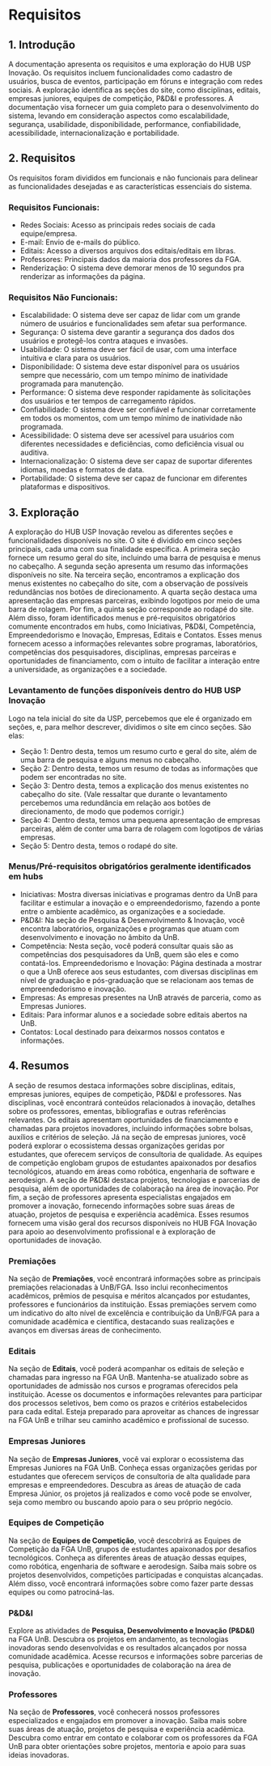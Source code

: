 # Requisitos

## 1. Introdução
A documentação apresenta os requisitos e uma exploração do HUB USP Inovação. Os requisitos incluem funcionalidades como cadastro de usuários, busca de eventos, participação em fóruns e integração com redes sociais. A exploração identifica as seções do site, como disciplinas, editais, empresas juniores, equipes de competição, P&D&I e professores. A documentação visa fornecer um guia completo para o desenvolvimento do sistema, levando em consideração aspectos como escalabilidade, segurança, usabilidade, disponibilidade, performance, confiabilidade, acessibilidade, internacionalização e portabilidade.

## 2. Requisitos
Os requisitos foram divididos em funcionais e não funcionais para delinear as funcionalidades desejadas e as características essenciais do sistema.
### Requisitos Funcionais:
* Redes Sociais: Acesso as principais redes sociais de cada equipe/empresa.
* E-mail: Envio de e-mails do público.
* Editais: Acesso a diversos arquivos dos editais/editais em libras.
* Professores: Principais dados da maioria dos professores da FGA.
* Renderização: O sistema deve demorar menos de 10 segundos pra renderizar as informações da página.
### Requisitos Não Funcionais:
* Escalabilidade: O sistema deve ser capaz de lidar com um grande número de usuários e funcionalidades sem afetar sua performance.
* Segurança: O sistema deve garantir a segurança dos dados dos usuários e protegê-los contra ataques e invasões.
* Usabilidade: O sistema deve ser fácil de usar, com uma interface intuitiva e clara para os usuários.
* Disponibilidade: O sistema deve estar disponível para os usuários sempre que necessário, com um tempo mínimo de inatividade programada para manutenção.
* Performance: O sistema deve responder rapidamente às solicitações dos usuários e ter tempos de carregamento rápidos.
* Confiabilidade: O sistema deve ser confiável e funcionar corretamente em todos os momentos, com um tempo mínimo de inatividade não programada.
* Acessibilidade: O sistema deve ser acessível para usuários com diferentes necessidades e deficiências, como deficiência visual ou auditiva.
* Internacionalização: O sistema deve ser capaz de suportar diferentes idiomas, moedas e formatos de data.
* Portabilidade: O sistema deve ser capaz de funcionar em diferentes plataformas e dispositivos.
  
## 3. Exploração
A exploração do HUB USP Inovação revelou as diferentes seções e funcionalidades disponíveis no site. O site é dividido em cinco seções principais, cada uma com sua finalidade específica. A primeira seção fornece um resumo geral do site, incluindo uma barra de pesquisa e menus no cabeçalho. A segunda seção apresenta um resumo das informações disponíveis no site. Na terceira seção, encontramos a explicação dos menus existentes no cabeçalho do site, com a observação de possíveis redundâncias nos botões de direcionamento. A quarta seção destaca uma apresentação das empresas parceiras, exibindo logotipos por meio de uma barra de rolagem. Por fim, a quinta seção corresponde ao rodapé do site. Além disso, foram identificados menus e pré-requisitos obrigatórios comumente encontrados em hubs, como Iniciativas, P&D&I, Competência, Empreendedorismo e Inovação, Empresas, Editais e Contatos. Esses menus fornecem acesso a informações relevantes sobre programas, laboratórios, competências dos pesquisadores, disciplinas, empresas parceiras e oportunidades de financiamento, com o intuito de facilitar a interação entre a universidade, as organizações e a sociedade.
### Levantamento de funções disponíveis dentro do HUB USP Inovação
Logo na tela inicial do site da USP, percebemos que ele é organizado em seções, e, para melhor descrever, dividimos o site em cinco seções. São elas:
* Seção 1: Dentro desta, temos um resumo curto e geral do site, além de uma barra de pesquisa e alguns menus no cabeçalho.
* Seção 2: Dentro desta, temos um resumo de todas as informações que podem ser encontradas no site.
* Seção 3: Dentro desta, temos a explicação dos menus existentes no cabeçalho do site. (Vale ressaltar que durante o levantamento percebemos uma redundância em relação aos botões de direcionamento, de modo que podemos corrigir.)
* Seção 4: Dentro desta, temos uma pequena apresentação de empresas parceiras, além de conter uma barra de rolagem com logotipos de várias empresas.
* Seção 5: Dentro desta, temos o rodapé do site.
### Menus/Pré-requisitos obrigatórios geralmente identificados em hubs
* Iniciativas: Mostra diversas iniciativas e programas dentro da UnB para facilitar e estimular a inovação e o empreendedorismo, fazendo a ponte entre o ambiente acadêmico, as organizações e a sociedade.
* P&D&I: Na seção de Pesquisa & Desenvolvimento & Inovação, você encontra laboratórios, organizações e programas que atuam com desenvolvimento e inovação no âmbito da UnB.
* Competência: Nesta seção, você poderá consultar quais são as competências dos pesquisadores da UnB, quem são eles e como contatá-los.
Empreendedorismo e Inovação: Página destinada a mostrar o que a UnB oferece aos seus estudantes, com diversas disciplinas em nível de graduação e pós-graduação que se relacionam aos temas de empreendedorismo e inovação.
* Empresas: As empresas presentes na UnB através de parceria, como as Empresas Juniores.
* Editais: Para informar alunos e a sociedade sobre editais abertos na UnB.
* Contatos: Local destinado para deixarmos nossos contatos e informações.

## 4. Resumos
A seção de resumos destaca informações sobre disciplinas, editais, empresas juniores, equipes de competição, P&D&I e professores. Nas disciplinas, você encontrará conteúdos relacionados à inovação, detalhes sobre os professores, ementas, bibliografias e outras referências relevantes. Os editais apresentam oportunidades de financiamento e chamadas para projetos inovadores, incluindo informações sobre bolsas, auxílios e critérios de seleção. Já na seção de empresas juniores, você poderá explorar o ecossistema dessas organizações geridas por estudantes, que oferecem serviços de consultoria de qualidade. As equipes de competição englobam grupos de estudantes apaixonados por desafios tecnológicos, atuando em áreas como robótica, engenharia de software e aerodesign. A seção de P&D&I destaca projetos, tecnologias e parcerias de pesquisa, além de oportunidades de colaboração na área de inovação. Por fim, a seção de professores apresenta especialistas engajados em promover a inovação, fornecendo informações sobre suas áreas de atuação, projetos de pesquisa e experiência acadêmica. Esses resumos fornecem uma visão geral dos recursos disponíveis no HUB FGA Inovação para apoio ao desenvolvimento profissional e à exploração de oportunidades de inovação.
### Premiações
Na seção de **Premiações**, você encontrará informações sobre as principais premiações relacionadas à UnB/FGA. Isso inclui reconhecimentos acadêmicos, prêmios de pesquisa e méritos alcançados por estudantes, professores e funcionários da instituição. Essas premiações servem como um indicativo do alto nível de excelência e contribuição da UnB/FGA para a comunidade acadêmica e científica, destacando suas realizações e avanços em diversas áreas de conhecimento.
### Editais
Na seção de **Editais**, você poderá acompanhar os editais de seleção e chamadas para ingresso na FGA UnB. Mantenha-se atualizado sobre as oportunidades de admissão nos cursos e programas oferecidos pela instituição. Acesse os documentos e informações relevantes para participar dos processos seletivos, bem como os prazos e critérios estabelecidos para cada edital. Esteja preparado para aproveitar as chances de ingressar na FGA UnB e trilhar seu caminho acadêmico e profissional de sucesso.
### Empresas Juniores
Na seção de **Empresas Juniores**, você vai explorar o ecossistema das Empresas Juniores na FGA UnB. Conheça essas organizações geridas por estudantes que oferecem serviços de consultoria de alta qualidade para empresas e empreendedores. Descubra as áreas de atuação de cada Empresa Júnior, os projetos já realizados e como você pode se envolver, seja como membro ou buscando apoio para o seu próprio negócio.
### Equipes de Competição
Na seção de **Equipes de Competição**, você descobrirá as Equipes de Competição da FGA UnB, grupos de estudantes apaixonados por desafios tecnológicos. Conheça as diferentes áreas de atuação dessas equipes, como robótica, engenharia de software e aerodesign. Saiba mais sobre os projetos desenvolvidos, competições participadas e conquistas alcançadas. Além disso, você encontrará informações sobre como fazer parte dessas equipes ou como patrociná-las.
### P&D&I
Explore as atividades de **Pesquisa, Desenvolvimento e Inovação (P&D&I)** na FGA UnB. Descubra os projetos em andamento, as tecnologias inovadoras sendo desenvolvidas e os resultados alcançados por nossa comunidade acadêmica. Acesse recursos e informações sobre parcerias de pesquisa, publicações e oportunidades de colaboração na área de inovação.
### Professores
Na seção de **Professores**, você conhecerá nossos professores especializados e engajados em promover a inovação. Saiba mais sobre suas áreas de atuação, projetos de pesquisa e experiência acadêmica. Descubra como entrar em contato e colaborar com os professores da FGA UnB para obter orientações sobre projetos, mentoria e apoio para suas ideias inovadoras.
